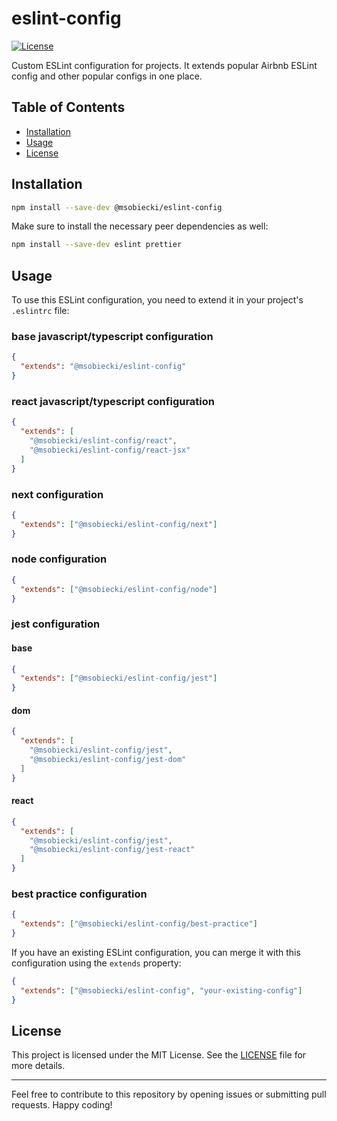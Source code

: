 # eslint-config

[![License](https://img.shields.io/badge/license-MIT-blue.svg)](https://github.com/msobiecki/eslint-config/blob/master/LICENSE)

Custom ESLint configuration for projects. It extends popular Airbnb ESLint config and other popular configs in one place.

## Table of Contents

- [Installation](#installation)
- [Usage](#usage)
- [License](#license)

## Installation

```bash
npm install --save-dev @msobiecki/eslint-config
```

Make sure to install the necessary peer dependencies as well:

```bash
npm install --save-dev eslint prettier
```

## Usage

To use this ESLint configuration, you need to extend it in your project's `.eslintrc` file:

### base javascript/typescript configuration

```json
{
  "extends": "@msobiecki/eslint-config"
}
```

### react javascript/typescript configuration

```json
{
  "extends": [
    "@msobiecki/eslint-config/react",
    "@msobiecki/eslint-config/react-jsx"
  ]
}
```

### next configuration

```json
{
  "extends": ["@msobiecki/eslint-config/next"]
}
```

### node configuration

```json
{
  "extends": ["@msobiecki/eslint-config/node"]
}
```

### jest configuration

#### base

```json
{
  "extends": ["@msobiecki/eslint-config/jest"]
}
```

#### dom

```json
{
  "extends": [
    "@msobiecki/eslint-config/jest",
    "@msobiecki/eslint-config/jest-dom"
  ]
}
```

#### react

```json
{
  "extends": [
    "@msobiecki/eslint-config/jest",
    "@msobiecki/eslint-config/jest-react"
  ]
}
```

### best practice configuration

```json
{
  "extends": ["@msobiecki/eslint-config/best-practice"]
}
```

If you have an existing ESLint configuration, you can merge it with this configuration using the `extends` property:

```json
{
  "extends": ["@msobiecki/eslint-config", "your-existing-config"]
}
```

## License

This project is licensed under the MIT License. See the [LICENSE](LICENSE) file for more details.

---

Feel free to contribute to this repository by opening issues or submitting pull requests. Happy coding!
